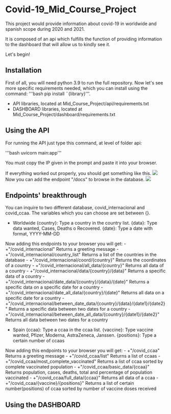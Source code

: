 # Covid-19_Mid_Course_Project
This project would provide information about covid-19 in worldwide and spanish scope during 2020 and 2021.

It is composed of an api which fulfills the function of providing information to the dashboard that will allow us to kindly see it.

Let's begin!

## Installation

First of all, you will need python 3.9 to run the full repository. Now let's see more specific requirements needed, which you can install using the command:
'''bash
pip install ¨{library}'''.

 - API libraries, located at Mid_Course_Project/api/requirements.txt
 - DASHBOARD libraries, located at Mid_Course_Project/dashboard/requirements.txt

## Using the API

For running the API just type this command, at level of folder api:

'''bash uvicorn main:app'''

You must copy the IP given in the prompt and paste it into your browser.

If everything worked out properly, you should get something like this.
![](images/captura%20entrar%20api)
Now you can add the endpoint "/docs" to browse in the database.
![](images/captura%20api%20docs)

## Endpoints' breakthrough
You can inquire to two different database, covid_internacional and covid_ccaa. The variables which you can choose are set between {}.

- Worldwide
{country}: Type a country in the country list.
{data}: Type data wanted, Cases, Deaths o Recovered.
{date}: Type a date with format, YYYY-MM-DD

Now adding this endpoints to your browser you will get:
    - +"/covid_internacional"
     Returns a greeting message
    - +"/covid_internacional/country_list"
     Returns a list of the countries in the database
    - +"/covid_internacional/coord/{country}"
     Returns the coordinates of a country
    - +"/covid_internacional/all_data/{country}"
     Returns all data of a country
    - +"/covid_internacional/data/{country}/{data}"
     Returns a specific data of a country
    - +"/covid_internacional/date_data/{country}/{data}/{date}"
     Returns a specific data on a specific date for a country
    - +"/covid_internacional/date_all_data/{country}/{date}"
     Returns all data on a specific date for a country
    - +"/covid_internacional/between_date_data/{country}/{data}/{date1}/{date2}"
     Returns a specific data between two dates for a country
    - +"/covid_internacional/between_date_all_data/{country}/{date1}/{date2}"
     Returns all data between two dates for a country

- Spain
{ccaa}: Type a ccaa in the ccaa list.
{vaccine}: Type vaccine wanted, Pfizer, Moderna, AstraZeneca, Janssen.
{positions}: Type a certain number of ccaas

Now adding this endpoints to your browser you will get:
    - +"/covid_ccaa"
     Returns a greeting message
    - +"/covid_ccaa/list"
     Returns a list of ccaas
    - +"/covid_ccaa/most_complete_vaccinated"
     Returns a list of ccaa sorted by complete vaccinated population
    - +"/covid_ccaa/basic_data/{ccaa}"
     Returns population, cases, deaths, total and percentage of population vaccinated
    - +"/covid_ccaa/full_data/{ccaa}"
     Returns all data of a ccaa
    - +"/covid_ccaa/{vaccine}/{positions}"
     Returns a list of certain number(positions) of ccaa sorted by number of vaccine doses received

## Using the DASHBOARD
